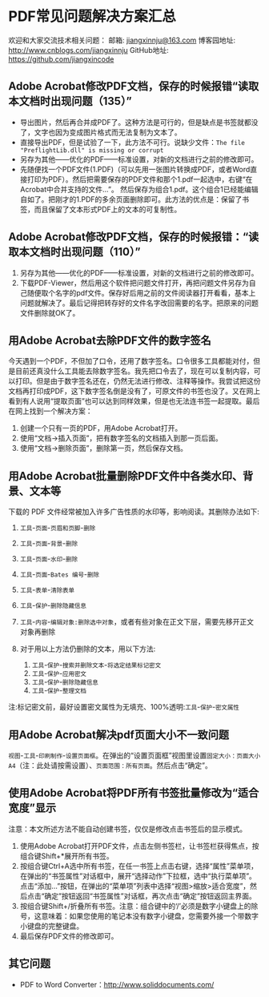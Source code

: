 # PDF常见问题解决方案汇总

欢迎和大家交流技术相关问题：
邮箱: jiangxinnju@163.com
博客园地址: <http://www.cnblogs.com/jiangxinnju>
GitHub地址: <https://github.com/jiangxincode>

## Adobe Acrobat修改PDF文档，保存的时候报错“读取本文档时出现问题（135）”

* 导出图片，然后再合并成PDF了。这种方法是可行的，但是缺点是书签就都没了，文字也因为变成图片格式而无法复制为文本了。
* 直接导出PDF，但是试验了一下，此方法不可行。说缺少文件：`The file "PreflightLib.dll" is missing or corrupt`
* 另存为其他——优化的PDF——标准设置，对新的文档进行之前的修改即可。
* 先随便找一个PDF文件(1.PDF)（可以先用一张图片转换成PDF，或者Word直接打印为PDF）。然后把需要保存的PDF文件和那个1.pdf一起选中，右键“在Acrobat中合并支持的文件...”。 然后保存为组合1.pdf。这个组合1已经能编辑自如了。把刚才的1.PDF的多余页面删除即可。此方法的优点是：保留了书签，而且保留了文本形式PDF上的文本的可复制性。

## Adobe Acrobat修改PDF文档，保存的时候报错：“读取本文档时出现问题（110）”

1. 另存为其他——优化的PDF——标准设置，对新的文档进行之前的修改即可。
2. 下载PDF-Viewer，然后用这个软件把问题文件打开，再把问题文件另存为自己随便取个名字的pdf文件。保存好后用之前的文件阅读器打开看看，基本上问题就解决了。最后记得把转存好的文件名字改回需要的名字。把原来的问题文件删除就OK了。

## 用Adobe Acrobat去除PDF文件的数字签名

今天遇到一个PDF，不但加了口令，还用了数字签名。口令很多工具都能对付，但是目前还真没什么工具能去除数字签名。我先把口令去了，现在可以复制内容，可以打印。但是由于数字签名还在，仍然无法进行修改、注释等操作。我尝试把这份文档再打印成PDF，这下数字签名倒是没有了，可原文件的书签也没了。又在网上看到有人说用“提取页面”也可以达到同样效果，但是也无法连书签一起提取。最后在网上找到一个解决方案：

1. 创建一个只有一页的PDF，用Adobe Acrobat打开。
2. 使用“文档->插入页面”，把有数字签名的文档插入到那一页后面。
3. 使用“文档->删除页面”，删除第一页，然后保存文档。

## 用Adobe Acrobat批量删除PDF文件中各类水印、背景、文本等

下载的 PDF 文件经常被加入许多广告性质的水印等，影响阅读。其删除办法如下:

1. `工具`-`页面`-`页眉和页脚`-`删除`
2. `工具`-`页面`-`背景`-`删除`
3. `工具`-`页面`-`水印`-`删除`
4. `工具`-`页面`-`Bates 编号`-`删除`
5. `工具`-`表单`-`清除表单`
6. `工具`-`保护`-`删除隐藏信息`
7. `工具`-`内容`-`编辑对象:删除选中对象`，或者有些对象在正文下层，需要先移开正文对象再删除
8. 对于用以上方法仍删除的文本，用以下方法:

    1. `工具`-`保护`-`搜索并删除文本`-`将选定结果标记密文`
    2. `工具`-`保护`-`应用密文`
    3. `工具`-`保护`-`删除隐藏信息`
    4. `工具`-`保护`-`整理文档`

注:标记密文前，最好设置密文属性为无填充、100%透明:`工具`-`保护`-`密文属性`

## 用Adobe Acrobat解决pdf页面大小不一致问题

`视图`-`工具`-`印刷制作`-`设置页面框`。在弹出的“设置页面框”视图里设置`固定大小：页面大小A4`（注：此处请按需设置）、`页面范围：所有页面`。然后点击“确定”。

## 使用Adobe Acrobat将PDF所有书签批量修改为“适合宽度”显示

注意：本文所述方法不能自动创建书签，仅仅是修改点击书签后的显示模式。

1. 使用Adobe Acrobat打开PDF文件，点击左侧书签栏，让书签栏获得焦点，按组合键Shift+*展开所有书签。
2. 按组合键Ctrl+A选中所有书签，在任一书签上点击右键，选择“属性”菜单项，在弹出的“书签属性”对话框中，展开“选择动作”下拉框，选中“执行菜单项”。点击“添加…”按钮，在弹出的“菜单项”列表中选择“视图>缩放>适合宽度”，然后点击“确定”按钮返回“书签属性”对话框，再次点击“确定”按钮返回主界面。
3. 按组合键Shift+/折叠所有书签。注意：组合键中的‘/’必须是数字小键盘上的除号，这意味着：如果您使用的笔记本没有数字小键盘，您需要外接一个带数字小键盘的完整键盘。
4. 最后保存PDF文件的修改即可。

## 其它问题

* PDF to Word Converter：<http://www.soliddocuments.com/>
